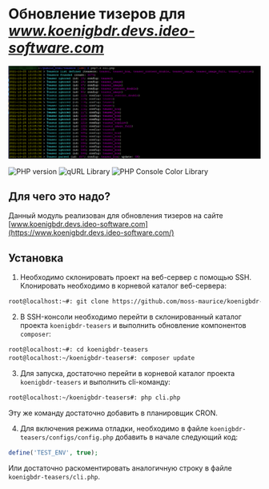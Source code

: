 
# Обновление тизеров для *www.koenigbdr.devs.ideo-software.com*

![main](https://raw.githubusercontent.com/moss-maurice/koenigbdr-teasers/main/assets/images/main.png)

![PHP version](https://img.shields.io/badge/PHP->=v7.3-red.svg?php=7.3) ![qURL Library](https://img.shields.io/badge/qURL->=v0.1.1-green.svg?qURL=0.1.1) ![PHP Console Color Library](https://img.shields.io/badge/php-console-color->=v0.1-orange.svg?php-console-color=0.1)

## Для чего это надо?
Данный модуль реализован для обновления тизеров на сайте [www.koenigbdr.devs.ideo-software.com](https://www.koenigbdr.devs.ideo-software.com/)

## Установка

1) Необходимо склонировать проект на веб-сервер с помощью SSH. Клонировать необходимо в корневой каталог веб-сервера:
```sh
root@localhost:~#: git clone https://github.com/moss-maurice/koenigbdr-teasers.git
```

2) В SSH-консоли необходимо перейти в склонированный каталог проекта `koenigbdr-teasers` и выполнить обновление компонентов `composer`:
```sh
root@localhost:~#: cd koenigbdr-teasers
root@localhost:~/koenigbdr-teasers#: composer update
```

3) Для запуска, достаточно перейти в корневой каталог проекта `koenigbdr-teasers` и выполнить cli-команду:
```sh
root@localhost:~/koenigbdr-teasers#: php cli.php
```
Эту же команду достаточно добавить в планировщик CRON.

4) Для включения режима отладки, необходимо в файле `koenigbdr-teasers/configs/config.php` добавить в начале следующий код:
```php
define('TEST_ENV', true);
```
Или достаточно раскоментировать аналогичную строку в файле `koenigbdr-teasers/cli.php`.
